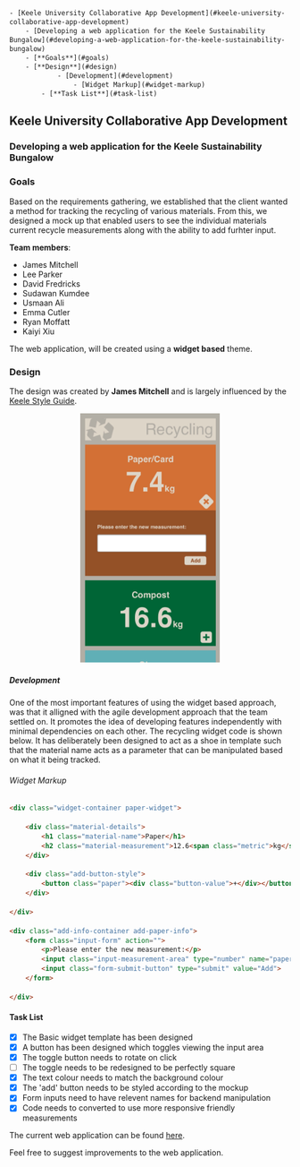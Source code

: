 <!-- TOC depthFrom:1 depthTo:6 withLinks:1 updateOnSave:1 orderedList:0 -->

	- [Keele University Collaborative App Development](#keele-university-collaborative-app-development)
		- [Developing a web application for the Keele Sustainability Bungalow](#developing-a-web-application-for-the-keele-sustainability-bungalow)
		- [**Goals**](#goals)
		- [**Design**](#design)
				- [Development](#development)
					- [Widget Markup](#widget-markup)
			- [**Task List**](#task-list)

<!-- /TOC -->

## Keele University Collaborative App Development

### Developing a web application for the Keele Sustainability Bungalow

### **Goals**

Based on the requirements gathering, we established that the client wanted a method for tracking the recycling of various materials. From this, we designed a mock up that enabled users to see the individual materials current recycle measurements along with the ability to add furhter input.

**Team members**:

 * James Mitchell
 * Lee Parker
 * David Fredricks
 * Sudawan Kumdee
 * Usmaan Ali
 * Emma Cutler
 * Ryan Moffatt
 * Kaiyi Xiu


The web application, will be created using a **widget based** theme.

### **Design**

The design was created by **James Mitchell** and is largely influenced by the [Keele Style Guide](https://www.keele.ac.uk/brand/).

<p align="center">
     <img src="mockup/recycling-widget.jpg" width="250"/>
</p>


##### Development

One of the most important features of using the widget based approach, was that it alligned with the agile development approach that the team settled on. It promotes the idea of developing features independently with minimal dependencies on each other.
The recycling widget code is shown below. It has deliberately been designed to act as a shoe in template such that the material name acts as a parameter that can be manipulated based on what it being tracked.

###### Widget Markup

``` html
<div class="widget-container paper-widget">

    <div class="material-details">
        <h1 class="material-name">Paper</h1>
        <h2 class="material-measurement">12.6<span class="metric">kg</span></h2>
    </div>

    <div class="add-button-style">
        <button class="paper"><div class="button-value">+</div></button>
    </div>

</div>

<div class="add-info-container add-paper-info">
    <form class="input-form" action="">
        <p>Please enter the new measurement:</p>
        <input class="input-measurement-area" type="number" name="paper-input" size="">
        <input class="form-submit-button" type="submit" value="Add">
    </form>

</div>
```

#### **Task List**

- [x] The Basic widget template has been designed
- [x] A button has been designed which toggles viewing the input area
- [x] The toggle button needs to rotate on click
- [ ] The toggle needs to be redesigned to be perfectly square
- [x] The text colour needs to match the background colour
- [x] The 'add' button needs to be styled according to the mockup
- [x] Form inputs need to have relevent names for backend manipulation
- [x] Code needs to converted to use more responsive friendly measurements

The current web application can be found [here](https://usyyy.github.io/).


Feel free to suggest improvements to the web application.
